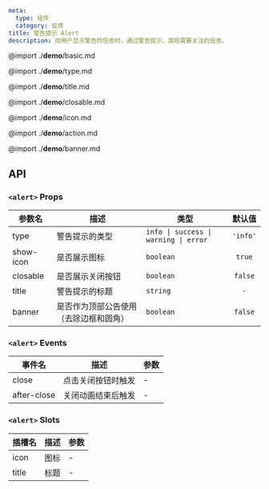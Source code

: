 ```yaml
meta:
  type: 组件
  category: 反馈
title: 警告提示 Alert
description: 向用户显示警告的信息时，通过警告提示，展现需要关注的信息。
```

@import ./__demo__/basic.md

@import ./__demo__/type.md

@import ./__demo__/title.md

@import ./__demo__/closable.md

@import ./__demo__/icon.md

@import ./__demo__/action.md

@import ./__demo__/banner.md

## API


### `<alert>` Props

|参数名|描述|类型|默认值|
|---|---|---|:---:|
|type|警告提示的类型|`info \| success \| warning \| error`|`'info'`|
|show-icon|是否展示图标|`boolean`|`true`|
|closable|是否展示关闭按钮|`boolean`|`false`|
|title|警告提示的标题|`string`|`-`|
|banner|是否作为顶部公告使用（去除边框和圆角）|`boolean`|`false`|
### `<alert>` Events

|事件名|描述|参数|
|---|---|---|
|close|点击关闭按钮时触发|-|
|after-close|关闭动画结束后触发|-|
### `<alert>` Slots

|插槽名|描述|参数|
|---|:---:|---|
|icon|图标|-|
|title|标题|-|


